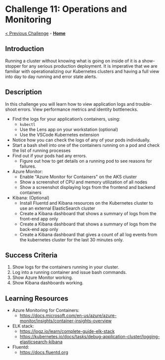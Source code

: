# Challenge 11: Operations and Monitoring

[< Previous Challenge](./10-networking.md) - **[Home](../README.md)**

## Introduction

Running a cluster without knowing what is going on inside of it is a show-stopper for any serious production deployment. It is imperative that we are familiar with operationalizing our Kubernetes clusters and having a full view into day to day running and error state alerts.

## Description

In this challenge you will learn how to view application logs and trouble-shoot errors. View performance metrics and identity bottlenecks.

- Find the logs for your application’s containers, using:
	- `kubectl`
	- Use the Lens app on your workstation (optional)
	- Use the VSCode Kubernetes extension
- Notice how you can check the logs of any of your pods individually.
- Start a bash shell into one of the containers running on a pod and check the list of running processes
- Find out if your pods had any errors.
	- Figure out how to get details on a running pod to see reasons for failures.
- Azure Monitor:
	- Enable "Azure Monitor for Containers" on the AKS cluster
	- Show a screenshot of CPU and memory utilization of all nodes
	- Show a screenshot displaying logs from the frontend and backend containers
- Kibana: (Optional)
	- Install Fluentd and Kibana resources on the Kubernetes cluster to use an external ElasticSearch cluster
	- Create a Kibana dashboard that shows a summary of logs from the front-end app only
	- Create a Kibana dashboard that shows a summary of logs from the back-end app only
	- Create a Kibana dashboard that gives a count of all log events from the kubernetes cluster for the last 30 minutes only.

## Success Criteria

1. Show logs for the containers running in your cluster.
2. Log into a running container and issue bash commands.
3. Show Azure Monitor working.
4. Show Kibana dashboards working.

## Learning Resources
- Azure Monitoring for Containers:
    - <https://docs.microsoft.com/en-us/azure/azure-monitor/insights/container-insights-overview>
- ELK stack:
    - <https://logz.io/learn/complete-guide-elk-stack>
	- <https://kubernetes.io/docs/tasks/debug-application-cluster/logging-elasticsearch-kibana>
- Fluentd:
    - <https://docs.fluentd.org>